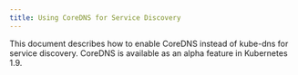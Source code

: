 ```yaml
---
title: Using CoreDNS for Service Discovery
---
```


This document describes how to enable CoreDNS instead of kube-dns for service
discovery. CoreDNS is available as an alpha feature in Kubernetes 1.9.
